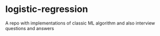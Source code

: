 # logistic-regression

A repo with implementations of classic ML algorithm and also interview questions and answers

